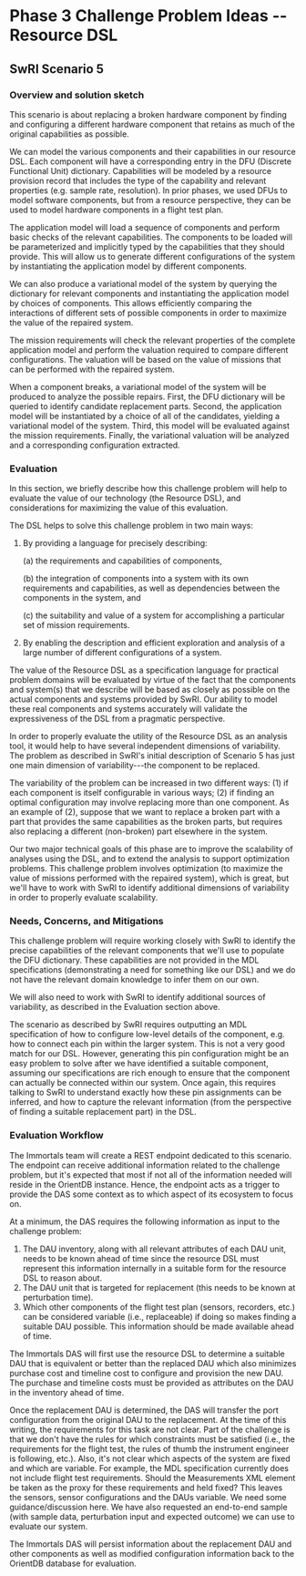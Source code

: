 # Phase 3 Challenge Problem Ideas -- Resource DSL

## SwRI Scenario 5

### Overview and solution sketch

This scenario is about replacing a broken hardware component by finding and
configuring a different hardware component that retains as much of the original
capabilities as possible.

We can model the various components and their capabilities in our resource DSL.
Each component will have a corresponding entry in the DFU (Discrete Functional Unit)
dictionary. Capabilities will be modeled by a resource provision record that
includes the type of the capability and relevant properties (e.g. sample rate,
resolution). In prior phases, we used DFUs to model software components, but
from a resource perspective, they can be used to model hardware components in
a flight test plan.

The application model will load a sequence of components and perform basic
checks of the relevant capabilities. The components to be loaded will be
parameterized and implicitly typed by the capabilities that they should
provide. This will allow us to generate different configurations of the system
by instantiating the application model by different components.

We can also produce a variational model of the system by querying the
dictionary for relevant components and instantiating the application model by
choices of components. This allows efficiently comparing the interactions of
different sets of possible components in order to maximize the value of the
repaired system.

The mission requirements will check the relevant properties of the complete
application model and perform the valuation required to compare different
configurations. The valuation will be based on the value of missions that can
be performed with the repaired system.

When a component breaks, a variational model of the system will be produced to
analyze the possible repairs. First, the DFU dictionary will be queried to
identify candidate replacement parts. Second, the application model will be
instantiated by a choice of all of the candidates, yielding a variational model
of the system. Third, this model will be evaluated against the mission
requirements. Finally, the variational valuation will be analyzed and a
corresponding configuration extracted.


### Evaluation

In this section, we briefly describe how this challenge problem will help to
evaluate the value of our technology (the Resource DSL), and considerations for
maximizing the value of this evaluation.

The DSL helps to solve this challenge problem in two main ways:

 1. By providing a language for precisely describing:

    (a) the requirements and capabilities of components,

    (b) the integration of components into a system with its own requirements
        and capabilities, as well as dependencies between the components in
        the system, and

    (c) the suitability and value of a system for accomplishing a particular
        set of mission requirements.

 2. By enabling the description and efficient exploration and analysis of
    a large number of different configurations of a system.

The value of the Resource DSL as a specification language for practical problem
domains will be evaluated by virtue of the fact that the components and
system(s) that we describe will be based as closely as possible on the actual
components and systems provided by SwRI. Our ability to model these real
components and systems accurately will validate the expressiveness of the DSL
from a pragmatic perspective.

In order to properly evaluate the utility of the Resource DSL as an analysis
tool, it would help to have several independent dimensions of variability. The
problem as described in SwRI's initial description of Scenario 5 has just one
main dimension of variability---the component to be replaced.

The variability of the problem can be increased in two different ways: (1) if
each component is itself configurable in various ways; (2) if finding an
optimal configuration may involve replacing more than one component. As an
example of (2), suppose that we want to replace a broken part with a part that
provides the same capabilities as the broken parts, but requires also replacing
a different (non-broken) part elsewhere in the system.

Our two major technical goals of this phase are to improve the scalability of
analyses using the DSL, and to extend the analysis to support optimization
problems. This challenge problem involves optimization (to maximize the value
of missions performed with the repaired system), which is great, but we'll have
to work with SwRI to identify additional dimensions of variability in order to
properly evaluate scalability.


### Needs, Concerns, and Mitigations

This challenge problem will require working closely with SwRI to identify the
precise capabilities of the relevant components that we'll use to populate the
DFU dictionary. These capabilities are not provided in the MDL specifications
(demonstrating a need for something like our DSL) and we do not have the
relevant domain knowledge to infer them on our own.

We will also need to work with SwRI to identify additional sources of
variability, as described in the Evaluation section above.

The scenario as described by SwRI requires outputting an MDL specification of
how to configure low-level details of the component, e.g. how to connect each
pin within the larger system. This is not a very good match for our DSL.
However, generating this pin configuration might be an easy problem to solve
after we have identified a suitable component, assuming our specifications are
rich enough to ensure that the component can actually be connected within our
system. Once again, this requires talking to SwRI to understand exactly how
these pin assignments can be inferred, and how to capture the relevant
information (from the perspective of finding a suitable replacement part) in
the DSL.

### Evaluation Workflow

The Immortals team will create a REST endpoint dedicated to this scenario. The endpoint
can receive additional information related to the challenge problem, but it's
expected that most if not all of the information needed will reside in the OrientDB
instance. Hence, the endpoint acts as a trigger to provide the DAS some context
as to which aspect of its ecosystem to focus on.

At a minimum, the DAS requires the following information as input to the challenge problem:

  1. The DAU inventory, along with all relevant attributes of each DAU unit, needs to
  be known ahead of time since the resource DSL must represent this information internally
  in a suitable form for the resource DSL to reason about.
  2. The DAU unit that is targeted for replacement (this needs to be known at perturbation time).
  3. Which other components of the flight test plan (sensors, recorders, etc.) can
  be considered variable (i.e., replaceable) if doing so makes finding a suitable DAU
  possible. This information should be made available ahead of time.

The Immortals DAS will first use the resource DSL to determine a suitable DAU that
is equivalent or better than the replaced DAU which also minimizes purchase cost
and timeline cost to configure and provision the new DAU. The purchase and timeline costs
must be provided as attributes on the DAU in the inventory ahead of time.

Once the replacement DAU is determined, the DAS will transfer the port configuration
from the original DAU to the replacement. At the time of this writing, the requirements
for this task are not clear. Part of the challenge is that we don't have the rules
for which constraints must be satisfied (i.e., the requirements for the flight test, the
rules of thumb the instrument engineer is following, etc.). Also, it's not clear
which aspects of the system are fixed and which are variable. For example, the MDL specification
currently does not include flight test requirements. Should the Measurements XML element be taken
as the proxy for these requirements and held fixed? This leaves the sensors, sensor configurations
and the DAUs variable. We need some guidance/discussion here. We have also requested an end-to-end
sample (with sample data, perturbation input and expected outcome) we can use to evaluate our system.

The Immortals DAS will persist information about the replacement DAU and other components
as well as modified configuration information back to the OrientDB database for evaluation.
